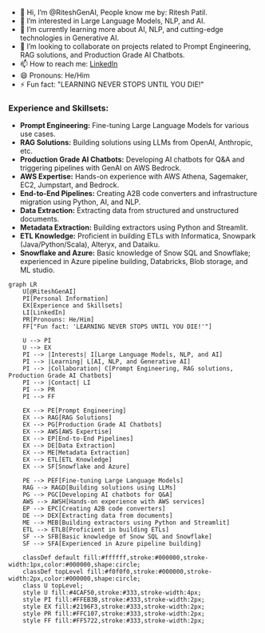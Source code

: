 - 👋 Hi, I’m @RiteshGenAI, People know me by: Ritesh Patil.
- 👀 I’m interested in Large Language Models, NLP, and AI.
- 🌱 I’m currently learning more about AI, NLP, and cutting-edge technologies in Generative AI.
- 💞️ I’m looking to collaborate on projects related to Prompt Engineering, RAG solutions, and Production Grade AI Chatbots.
- 📫 How to reach me: [LinkedIn](https://www.linkedin.com/in/ritesh-patil-39a1031a6/)
- 😄 Pronouns: He/Him
- ⚡ Fun fact: "LEARNING NEVER STOPS UNTIL YOU DIE!"

### Experience and Skillsets:
- **Prompt Engineering:** Fine-tuning Large Language Models for various use cases.
- **RAG Solutions:** Building solutions using LLMs from OpenAI, Anthropic, etc.
- **Production Grade AI Chatbots:** Developing AI chatbots for Q&A and triggering pipelines with GenAI on AWS Bedrock.
- **AWS Expertise:** Hands-on experience with AWS Athena, Sagemaker, EC2, Jumpstart, and Bedrock.
- **End-to-End Pipelines:** Creating A2B code converters and infrastructure migration using Python, AI, and NLP.
- **Data Extraction:** Extracting data from structured and unstructured documents.
- **Metadata Extraction:** Building extractors using Python and Streamlit.
- **ETL Knowledge:** Proficient in building ETLs with Informatica, Snowpark (Java/Python/Scala), Alteryx, and Dataiku.
- **Snowflake and Azure:** Basic knowledge of Snow SQL and Snowflake; experienced in Azure pipeline building, Databricks, Blob storage, and ML studio.
<!---
RiteshGenAI/RiteshGenAI is a ✨ special ✨ repository because its `README.md` (this file) appears on your GitHub profile.
You can click the Preview link to take a look at your changes.
--->

```mermaid
graph LR
    U[@RiteshGenAI]
    PI[Personal Information]
    EX[Experience and Skillsets]
    LI[LinkedIn]
    PR[Pronouns: He/Him]
    FF["Fun fact: 'LEARNING NEVER STOPS UNTIL YOU DIE!'"]

    U --> PI
    U --> EX
    PI --> |Interests| I[Large Language Models, NLP, and AI]
    PI --> |Learning| L[AI, NLP, and Generative AI]
    PI --> |Collaboration| C[Prompt Engineering, RAG solutions, Production Grade AI Chatbots]
    PI --> |Contact| LI
    PI --> PR
    PI --> FF

    EX --> PE[Prompt Engineering]
    EX --> RAG[RAG Solutions]
    EX --> PG[Production Grade AI Chatbots]
    EX --> AWS[AWS Expertise]
    EX --> EP[End-to-End Pipelines]
    EX --> DE[Data Extraction]
    EX --> ME[Metadata Extraction]
    EX --> ETL[ETL Knowledge]
    EX --> SF[Snowflake and Azure]

    PE --> PEF[Fine-tuning Large Language Models]
    RAG --> RAGD[Building solutions using LLMs]
    PG --> PGC[Developing AI chatbots for Q&A]
    AWS --> AWSH[Hands-on experience with AWS services]
    EP --> EPC[Creating A2B code converters]
    DE --> DEX[Extracting data from documents]
    ME --> MEB[Building extractors using Python and Streamlit]
    ETL --> ETLB[Proficient in building ETLs]
    SF --> SFB[Basic knowledge of Snow SQL and Snowflake]
    SF --> SFA[Experienced in Azure pipeline building]

    classDef default fill:#ffffff,stroke:#000000,stroke-width:1px,color:#000000,shape:circle;
    classDef topLevel fill:#f0f0f0,stroke:#000000,stroke-width:2px,color:#000000,shape:circle;
    class U topLevel;
    style U fill:#4CAF50,stroke:#333,stroke-width:4px;
    style PI fill:#FFEB3B,stroke:#333,stroke-width:2px;
    style EX fill:#2196F3,stroke:#333,stroke-width:2px;
    style PR fill:#FFC107,stroke:#333,stroke-width:2px;
    style FF fill:#FF5722,stroke:#333,stroke-width:2px;
```
